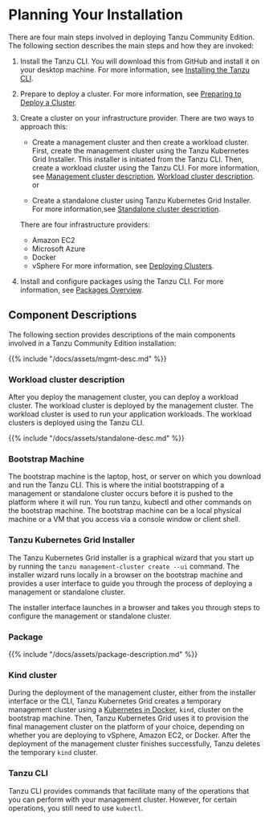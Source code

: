 # Planning Your Installation
There are four main steps involved in deploying Tanzu Community Edition. The following section describes the main steps and how they are invoked:

1. Install the Tanzu CLI.
   You will download this from GitHub and install it on your desktop machine.
   For more information, see [Installing the Tanzu CLI](cli-installation).
2. Prepare to deploy a cluster. For more information, see [Preparing to Deploy a Cluster](prepare-deployment).
2. Create a cluster on your infrastructure provider. There are two ways to approach this:
   * Create a management cluster and then create a workload cluster. First, create the management cluster using the Tanzu Kubernetes Grid Installer. This installer is initiated from the Tanzu CLI. Then, create a workload cluster using the Tanzu CLI. For more information, see [Management cluster description](installation-planning/#management-cluster-description), [Workload cluster description](installation-planning/#workload-cluster-description).<br>
   or  <br>

   * Create a standalone cluster using Tanzu Kubernetes Grid Installer. For more information,see
    [Standalone cluster description](installation-planning/#standalone-cluster-description).

   There are four infrastructure providers:


    * Amazon EC2
    * Microsoft Azure
    * Docker
    * vSphere
   For more information, see [Deploying Clusters](clusters-deploy.md).
4. Install and configure packages using the Tanzu CLI. For more information, see [Packages Overview](packages-intro).


## Component Descriptions
The following section provides descriptions of the main components involved in a Tanzu Community Edition installation:

{{% include "/docs/assets/mgmt-desc.md" %}}

### Workload cluster description
After you deploy the management cluster, you can deploy a workload cluster. The workload cluster is deployed by the management cluster. The workload cluster is used to run your application workloads. The workload clusters is deployed using the Tanzu CLI.

{{% include "/docs/assets/standalone-desc.md" %}}

### Bootstrap Machine
The bootstrap machine is the laptop, host, or server on which you download and run the Tanzu CLI. This is where the initial bootstrapping of a management or standalone cluster occurs before it is pushed to the platform where it will run. You run tanzu, kubectl and other commands on the bootstrap machine. The bootstrap machine can be a local physical machine or a VM that you access via a console window or client shell.


### Tanzu Kubernetes Grid Installer
The Tanzu Kubernetes Grid installer is a graphical wizard that you start up by running the ``tanzu management-cluster create --ui`` command. The installer wizard runs locally in a browser on the bootstrap machine and provides a user interface to guide you through the process of deploying a management or standalone cluster.

The installer interface launches in a browser and takes you through steps to configure the management or standalone cluster.


### Package
{{% include "/docs/assets/package-description.md" %}}

### Kind cluster
During the deployment of the management cluster, either from the installer interface or the CLI, Tanzu Kubernetes Grid creates a temporary management cluster using a [Kubernetes in Docker](https://kind.sigs.k8s.io/), `kind`, cluster on the bootstrap machine. Then, Tanzu Kubernetes Grid uses it to provision the final management cluster on the platform of your choice, depending on whether you are deploying to vSphere, Amazon EC2, or Docker. After the deployment of the management cluster finishes successfully, Tanzu deletes the temporary `kind` cluster.

### Tanzu CLI
Tanzu CLI provides commands that facilitate many of the operations that you can perform with your management cluster. However, for certain operations, you still need to use `kubectl`.